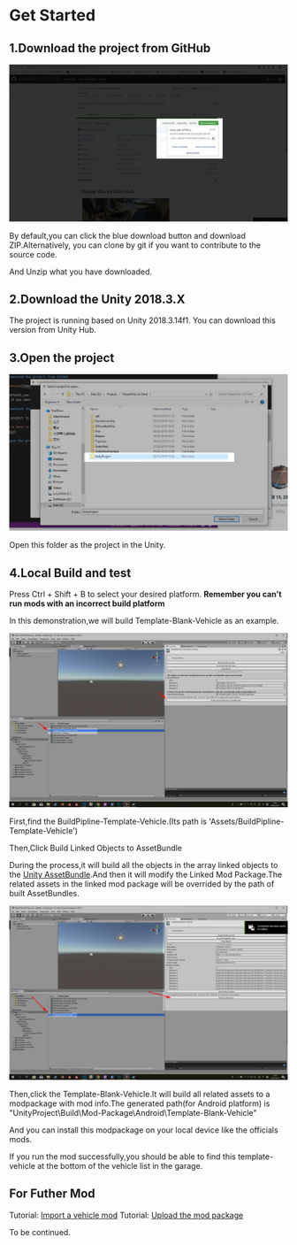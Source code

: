 # Get Started

## 1.Download the project from GitHub

![Download](Download.jpg)

By default,you can click the blue download button and download ZIP.Alternatively, you can clone by git if you want to contribute to the source code.

And Unzip what you have downloaded.

## 2.Download the Unity 2018.3.X

The project is running based on Unity 2018.3.14f1. You can download this version from Unity Hub.

## 3.Open the project

![OpenProject](OpenProject.jpg)

Open this folder as the project in the Unity.

## 4.Local Build and test

Press Ctrl + Shift + B to select your desired platform.
**Remember you can't run mods with an incorrect build platform**

In this demonstration,we will build Template-Blank-Vehicle as an example.

![BuildPipline](BuildPipline.jpg)

First,find the BuildPipline-Template-Vehicle.(Its path is 'Assets/BuildPipline-Template-Vehicle')

Then,Click Build Linked Objects to AssetBundle

During the process,it will build all the objects in the array linked objects to the [Unity AssetBundle](https://docs.unity3d.com/Manual/AssetBundlesIntro.html).And then it will modify the Linked Mod Package.The related assets in the linked mod package will be overrided by the path of built AssetBundles.

![BuildPackage](BuildPackage.jpg)

Then,click the Template-Blank-Vehicle.It will build all related assets to a modpackage with mod info.The generated path(for Android platform) is "UnityProject\Build\Mod-Package\Android\Template-Blank-Vehicle"

And you can install this modpackage on your local device like the officials mods.

If you run the mod successfully,you should be able to find this template-vehicle at the bottom of the vehicle list in the garage.

## For Futher Mod

Tutorial: [Import a vehicle mod](Vehicle.md)
Tutorial: [Upload the mod package](ContributeCommunity.md)

To be continued.
